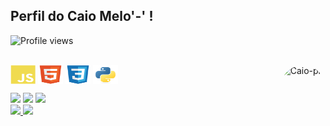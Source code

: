## Perfil do Caio Melo'-' !

<p align="left"> <img src="https://komarev.com/ghpvc/?username=CaioNMelo&color=blue" alt="Profile views" /> </p>

<div style="display: inline_block"><br>
  <img align="center" alt="Caio-Js" height="30" width="40" src="https://raw.githubusercontent.com/devicons/devicon/master/icons/javascript/javascript-plain.svg">
  <img align="center" alt="Caio-HTML" height="30" width="40" src="https://raw.githubusercontent.com/devicons/devicon/master/icons/html5/html5-original.svg">
  <img align="center" alt="Caio-CSS" height="30" width="40" src="https://raw.githubusercontent.com/devicons/devicon/master/icons/css3/css3-original.svg">
  <img align="center" alt="Caio-Python" height="30" width="40" src="https://raw.githubusercontent.com/devicons/devicon/master/icons/python/python-original.svg">
  <img align="right" alt="Caio-pic" height="150" style="border-radius:50px;" src="https://cdn.discordapp.com/attachments/1075089151797497906/1082014014550331412/casimiro-casimito.gif">
 <p> <p>
</div>
 
<div> 
  <a href="https://www.instagram.com/caiomelo8580/" target="_blank"><img src="https://img.shields.io/badge/-Instagram-%23E4405F?style=for-the-badge&logo=instagram&logoColor=white" target="_blank"></a>
 <a href="! Caiomelo9#2093" target="_blank"><img src="https://img.shields.io/badge/Discord-7289DA?style=for-the-badge&logo=discord&logoColor=white" target="_blank"></a> 
  <a href = "mailto:cnnmelo@gmail.com"><img src="https://img.shields.io/badge/-Gmail-%23333?style=for-the-badge&logo=gmail&logoColor=white" target="_blank"></a>
  
</div>

<div align="left">
  <a href="https://github.com/CaioNMelo">
        <img height="180em" src="https://github-readme-stats.vercel.app/api?username=CaioNMelo&show_icons=true&theme=tokyonight&include_all_commits=true&count_private=true"/>
      <img height="180em" src="https://github-readme-stats.vercel.app/api/top-langs/?username=CaioNMelo&layout=compact&langs_count=6&theme=tokyonight"/>
  </a>
</div>
